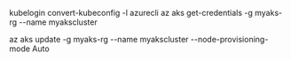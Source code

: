 kubelogin convert-kubeconfig -l azurecli
az aks get-credentials -g myaks-rg --name myakscluster

az aks update  -g myaks-rg --name myakscluster --node-provisioning-mode Auto